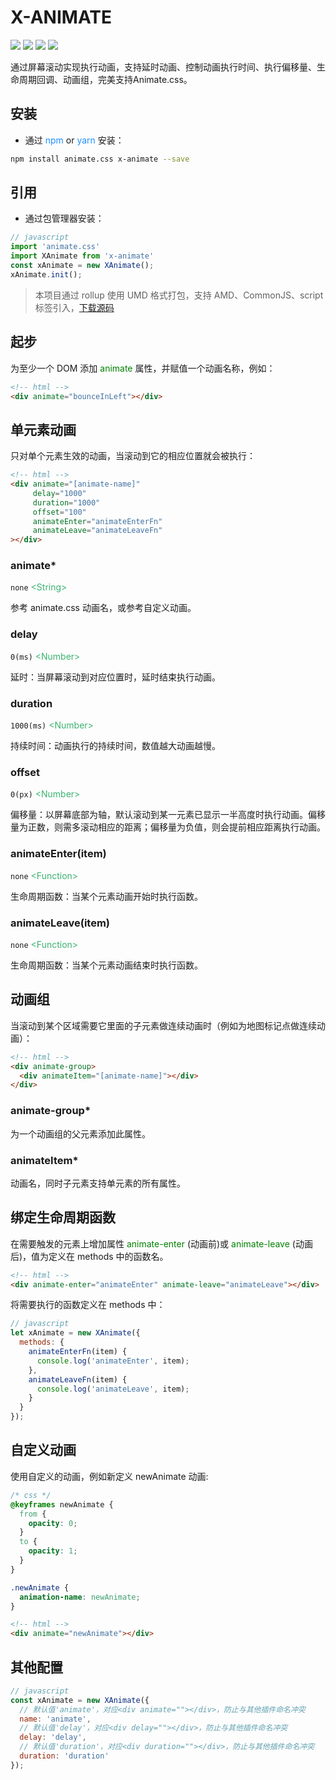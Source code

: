 # X-ANIMATE
![](https://img.shields.io/npm/v/x-animate.svg)
![](https://img.shields.io/github/size/codexu/x-animate/dist/x-animate.min.js.svg)
![](https://img.shields.io/npm/dm/x-animate.svg)
![](https://img.shields.io/github/license/codexu/x-animate.svg)

通过屏幕滚动实现执行动画，支持延时动画、控制动画执行时间、执行偏移量、生命周期回调、动画组，完美支持Animate.css。

## 安装

- 通过 <font color=DodgerBlue>npm</font> or <font color=DodgerBlue>yarn</font> 安装：

```sh
npm install animate.css x-animate --save
```

## 引用

- 通过包管理器安装：

```javascript
// javascript
import 'animate.css'
import XAnimate from 'x-animate'
const xAnimate = new XAnimate();
xAnimate.init();
```

> 本项目通过 rollup 使用 UMD 格式打包，支持 AMD、CommonJS、script 标签引入，[下载源码](https://github.com/codexu/x-animate/tree/master/dist)

## 起步

为至少一个 DOM 添加 <font color=Green>animate</font> 属性，并赋值一个动画名称，例如：

```html
<!-- html -->
<div animate="bounceInLeft"></div>
```

## 单元素动画

只对单个元素生效的动画，当滚动到它的相应位置就会被执行：

```html
<!-- html -->
<div animate="[animate-name]" 
     delay="1000" 
     duration="1000" 
     offset="100" 
     animateEnter="animateEnterFn" 
     animateLeave="animateLeaveFn"
></div>
```

### animate*

`none` <font color=MediumSeaGreen>&lt;String&gt;</font>

参考 animate.css 动画名，或参考自定义动画。

### delay

`0(ms)` <font color=MediumSeaGreen>&lt;Number&gt;</font>

延时：当屏幕滚动到对应位置时，延时结束执行动画。

### duration

`1000(ms)` <font color=MediumSeaGreen>&lt;Number&gt;</font>

持续时间：动画执行的持续时间，数值越大动画越慢。

### offset

`0(px)` <font color=MediumSeaGreen>&lt;Number&gt;</font>

偏移量：以屏幕底部为轴，默认滚动到某一元素已显示一半高度时执行动画。偏移量为正数，则需多滚动相应的距离；偏移量为负值，则会提前相应距离执行动画。

### animateEnter(item)

`none` <font color=MediumSeaGreen>&lt;Function&gt;</font>

生命周期函数：当某个元素动画开始时执行函数。

### animateLeave(item)

`none` <font color=MediumSeaGreen>&lt;Function&gt;</font>

生命周期函数：当某个元素动画结束时执行函数。

## 动画组

当滚动到某个区域需要它里面的子元素做连续动画时（例如为地图标记点做连续动画）：

```html
<!-- html -->
<div animate-group>
  <div animateItem="[animate-name]"></div>
</div>
```

### animate-group*

为一个动画组的父元素添加此属性。

### animateItem*

动画名，同时子元素支持单元素的所有属性。

## 绑定生命周期函数

在需要触发的元素上增加属性 <font color=Green>animate-enter</font> (动画前)或 <font color=Green>animate-leave</font> (动画后)，值为定义在 methods 中的函数名。

```html
<!-- html -->
<div animate-enter="animateEnter" animate-leave="animateLeave"></div>
```

将需要执行的函数定义在 methods 中：

```javascript
// javascript
let xAnimate = new XAnimate({
  methods: {
    animateEnterFn(item) {
      console.log('animateEnter', item);
    },
    animateLeaveFn(item) {
      console.log('animateLeave', item);
    }
  }
});
```

## 自定义动画

使用自定义的动画，例如新定义 newAnimate 动画:

```css
/* css */
@keyframes newAnimate {
  from {
    opacity: 0;
  }
  to {
    opacity: 1;
  }
}

.newAnimate {
  animation-name: newAnimate;
}
```

```html
<!-- html -->
<div animate="newAnimate"></div>
```

## 其他配置

```javascript
// javascript
const xAnimate = new XAnimate({
  // 默认值'animate'，对应<div animate=""></div>，防止与其他插件命名冲突
  name: 'animate',
  // 默认值'delay'，对应<div delay=""></div>，防止与其他插件命名冲突
  delay: 'delay',
  // 默认值'duration'，对应<div duration=""></div>，防止与其他插件命名冲突
  duration: 'duration'
});
```